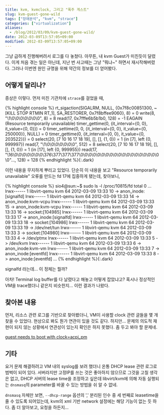 ```yaml
---
title: kvm, kvmclock, 그리고 "폭주 게스트"
slug: kvm-guest-gone-wild
tags: ["장애분석", "kvm", "strace"]
categories: ["virtualization"]
aliases:
  - /blog/2012/03/09/kvm-guest-gone-wild/
date: 2012-03-09T13:57:05+09:00
modified: 2012-03-09T13:57:05+09:00
---
```

그냥 급하게 진행해버려서 로그를 다 놓쳤다. 아무튼, 내 kvm Guest가 미친듯이
달렸다. 이게 처음 겪는 일은 아닌데, 지난 번 사고때는 그냥 "뭐냐~" 하면서
재시작해버렸다. 그러나 이번엔 원인 규명을 위해 약간의 정보를 더 얻어봤다.

## 어떻게 달리나?

증상은 이렇다. 먼저 미친 기관차에 `strace`를 걸었을 때,

{% highlight console %}
rt_sigaction(SIGALRM, NULL, {0x7f8c00851300, ~[KILL STOP RTMIN RT_1], SA_RESTORER, 0x7f8bffee9060}, 8) = 0
write(8, "\1\0\0\0\0\0\0\0", 8) = 8
read(17, 0x7fffe6b5b1b0, 128) = -1 EAGAIN (Resource temporarily unavailable)
timer_gettime(0, {it_interval={0, 0}, it_value={0, 0}}) = 0
timer_settime(0, 0, {it_interval={0, 0}, it_value={0, 250000}}, NULL) = 0
timer_gettime(0, {it_interval={0, 0}, it_value={0, 203522}}) = 0
select(20, [7 10 16 17 18 19], [], [], {1, 0}) = 1 (in [7], left {0, 999997})
read(7, "\1\0\0\0\0\0\0\0", 512) = 8
select(20, [7 10 16 17 18 19], [], [], {1, 0}) = 1 (in [17], left {0, 999955})
read(17, "\16\0\0\0\0\0\0\0\376\377\377\377\0\0\0\0\0\0\0\0\0\0\0\0\0\0\0\0\0\0\0\0"..., 128) = 128
{% endhighlight %}{:.dark}

이런 내용을 무지하게 뿌리고 있었다. 단순히 이 내용을 보고
"Resource temporarily unavailable" 오류를 만드는 fd 17에 집중하게 됐는데,
찾아보니,

{% highlight console %}
sio4@sun:~$ sudo ls -l /proc/10815/fd
total 0
...
lrwx------ 1 libvirt-qemu kvm 64 2012-03-09 13:33 10 -> anon_inode:[signalfd]
lrwx------ 1 libvirt-qemu kvm 64 2012-03-09 13:33 14 -> anon_inode:kvm-vcpu
lrwx------ 1 libvirt-qemu kvm 64 2012-03-09 13:33 15 -> anon_inode:kvm-vcpu
lrwx------ 1 libvirt-qemu kvm 64 2012-03-09 13:33 16 -> socket:[104985]
lrwx------ 1 libvirt-qemu kvm 64 2012-03-09 13:33 17 -> anon_inode:[signalfd]
lrwx------ 1 libvirt-qemu kvm 64 2012-03-09 13:33 18 -> socket:[104986]
lrwx------ 1 libvirt-qemu kvm 64 2012-03-09 13:33 19 -> /dev/net/tun
lrwx------ 1 libvirt-qemu kvm 64 2012-03-09 13:33 3 -> socket:[104980]
lrwx------ 1 libvirt-qemu kvm 64 2012-03-09 13:33 4 -> /dev/ptmx
lrwx------ 1 libvirt-qemu kvm 64 2012-03-09 13:33 5 -> /dev/kvm
lrwx------ 1 libvirt-qemu kvm 64 2012-03-09 13:33 6 -> anon_inode:kvm-vm
lrwx------ 1 libvirt-qemu kvm 64 2012-03-09 13:33 7 -> anon_inode:[eventfd]
lrwx------ 1 libvirt-qemu kvm 64 2012-03-09 13:33 8 -> anon_inode:[eventfd]
...
{% endhighlight %}{:.dark}

signalfd 라는데... 이 정체는 뭘까?

아차! Terminal log buffer를 다 날렸다고 해놓고 어떻게 잡았냐고? 혹시나
정상적인 VM을 trace했더니 같은지 비슷한지... 이런 결과가 나왔다.

## 찾아본 내용

먼저, 리소스 관련 로그를 기반으로 찾아봤더니, VM이 사용할 clock 관련 글들을
몇 개 찾을 수 있었다. 현상으로 봐도 뭔가 연관이 있을 것도 같다. 하지만...
문제의 의도적 재현이 되지 않는 상황에서 연관성이 있는지 확인은 하지 못했다.
좀 두고 봐야 할 문제네.

[guest needs to boot with clock=acpi\_pm](https://bugs.launchpad.net/ubuntu/+source/qemu-kvm/+bug/361754)

## 기타

요거 문제 해결하려고 VM 내의 syslog를 보려 했더니 온통 DHCP lease 관련
로그로 범벅이 되어 있다. 서버라지만 고정IP를 쓰는 것은 좋아하지 않으므로
그것을 고칠 생각은 없고, DHCP 서버의 lease time을 조정하고 싶은데
libvirt/kvm에 의해 자동 실행되는 `dnsmasq`의 parameter를 바꿀 수 있는 방법을
쉬 알 수 없네.

`dnsmasq` 자체만 보면, `--dhcp-range` 옵션의 ',' 분리된 인수 중 세 번째로
leasetime을 줄 수 있도록 되어있는데, kvm의 xml 기반 network 설정에는 해당
기능이 없는 듯 하다. 좀 더 알아보고, 요청을 하든지...

